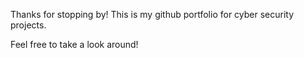 Thanks for stopping by! This is my github portfolio for cyber security projects.
  
Feel free to take a look around!
